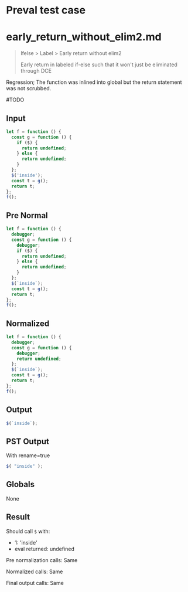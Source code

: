 # Preval test case

# early_return_without_elim2.md

> Ifelse > Label > Early return without elim2
>
> Early return in labeled if-else such that it won't just be eliminated through DCE

Regression; The function was inlined into global but the return statement was not scrubbed.

#TODO

## Input

`````js filename=intro
let f = function () {
  const g = function () {
    if ($) {
      return undefined;
    } else {
      return undefined;
    }
  };
  $('inside');
  const t = g();
  return t;
};
f();
`````

## Pre Normal

`````js filename=intro
let f = function () {
  debugger;
  const g = function () {
    debugger;
    if ($) {
      return undefined;
    } else {
      return undefined;
    }
  };
  $(`inside`);
  const t = g();
  return t;
};
f();
`````

## Normalized

`````js filename=intro
let f = function () {
  debugger;
  const g = function () {
    debugger;
    return undefined;
  };
  $(`inside`);
  const t = g();
  return t;
};
f();
`````

## Output

`````js filename=intro
$(`inside`);
`````

## PST Output

With rename=true

`````js filename=intro
$( "inside" );
`````

## Globals

None

## Result

Should call `$` with:
 - 1: 'inside'
 - eval returned: undefined

Pre normalization calls: Same

Normalized calls: Same

Final output calls: Same
